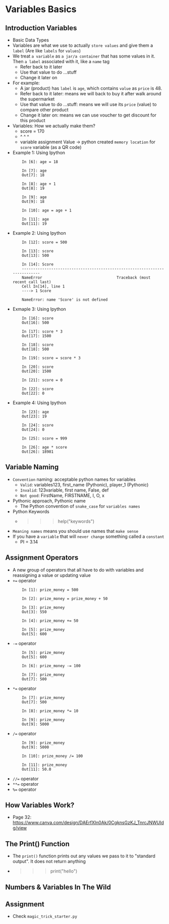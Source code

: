 # Variables Basics

## Introduction Variables
- Basic Data Types
- Variables are what we use to actually `store values` and give them a `label` (Are like `labels` for `values`)
- We treat `a variable` as `a jar/a container` that has some values in it. Then `a label` associated with it, like a `name` tag
    - Refer back to it later
    - Use that value to do ...stuff
    - Change it later on
- For example: 
    - A jar (product) has `label` is `age`, which contains `value` as `price` is 48.
    - Refer back to it later: means we will back to buy it after walk around the supermarket
    - Use that value to do ...stuff: means we will use its `price` (value) to compare other product
    - Change it later on: means we can use voucher to get discount for this product
- Variables: How we actually make them?
    - score     =          170
    - ^         ^           ^
    - variable  assignment Value
    -> python created `memory location` for `score` variable (as a QR code)
- Example 1: Using Ipython
    ```
        In [6]: age = 18

        In [7]: age
        Out[7]: 18

        In [8]: age + 1
        Out[8]: 19

        In [9]: age
        Out[9]: 18

        In [10]: age = age + 1

        In [11]: age
        Out[11]: 19
    ```
- Example 2: Using Ipython
    ```
        In [12]: score = 500

        In [13]: score
        Out[13]: 500

        In [14]: Score
        ---------------------------------------------------------------------------
        NameError                                 Traceback (most recent call last)
        Cell In[14], line 1
        ----> 1 Score

        NameError: name 'Score' is not defined
    ```
- Exmaple 3: Using Ipython
    ```
        In [16]: score
        Out[16]: 500

        In [17]: score * 3
        Out[17]: 1500

        In [18]: score
        Out[18]: 500

        In [19]: score = score * 3

        In [20]: score
        Out[20]: 1500

        In [21]: score = 0

        In [22]: score
        Out[22]: 0
    ```
- Example 4: Using Ipython
    ```
        In [23]: age
        Out[23]: 19

        In [24]: score
        Out[24]: 0

        In [25]: score = 999

        In [26]: age * score
        Out[26]: 18981
    ```

## Variable Naming
- `Convention` naming: acceptable python names for variables
    - `Valid`: variables123, first_name (Pythonic), player_1 (Pythonic)
    - `Invalid`: 123variable, first name, False, def
    - `Not good`: FirstName, FIRSTNAME, I, O, x
- Pythonic approach, Pythonic name
    - The Python convention of `snake_case` for `variables names`
- Python Keywords
    - >>> help("keywords")
- `Meaning names` means you should use names that `make sense`
- If you have a `variable` that will `never change` something called a `constant`
    - PI = 3.14

## Assignment Operators
- A new group of operators that all have to do with variables and reassigning a value or updating value
- `+=` operator
    ```
        In [1]: prize_money = 500

        In [2]: prize_money = prize_money + 50

        In [3]: prize_money
        Out[3]: 550

        In [4]: prize_money += 50

        In [5]: prize_money
        Out[5]: 600
    ```
- `-=` operator
    ```
        In [5]: prize_money
        Out[5]: 600

        In [6]: prize_money -= 100

        In [7]: prize_money
        Out[7]: 500
    ```
- `*=` operator
    ```
        In [7]: prize_money
        Out[7]: 500

        In [8]: prize_money *= 10

        In [9]: prize_money
        Out[9]: 5000
    ```
- `/=` operator
    ```
        In [9]: prize_money
        Out[9]: 5000

        In [10]: prize_money /= 100

        In [11]: prize_money
        Out[11]: 50.0
    ```
- `//=` operator
- `**=` operator
- `%=` operator

## How Variables Work?
- Page 32: https://www.canva.com/design/DAErfXIn0Ak/0CgknsGzKJ_TnrcJNWUIdg/view

## The Print() Function
- The `print()` function prints out any values we pass to it to "standard output". It does not return anything
- >>> print("hello")

## Numbers & Variables In The Wild

## Assignment
- Check `magic_trick_starter.py`